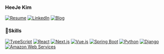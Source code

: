 ### HeeJe Kim

[![Resume](https://img.shields.io/static/v1?style=for-the-badge&logoColor=ffffff&color=000000&logo=notion&label=&message=Resume)](https://heisje.site/about)
[![LinkedIn](https://img.shields.io/static/v1?style=for-the-badge&logoColor=ffffff&color=0077b5&logo=linkedin&label=&message=LinkedIn)](https://www.linkedin.com/in/heeje-kim-715488286/)
[![Blog](https://img.shields.io/static/v1?style=for-the-badge&logoColor=ffffff&color=663399&logo=gatsby&label=&message=Blog)](https://velog.io/@heisje)

### 💪Skills
[![TypeScript][typescript]](https://www.typescriptlang.org/)
[![React][react]](https://reactjs.org/)
[![Next.js][next.js]](https://nextjs.org/)
[![Vue.js][vue.js]](https://vuejs.org/)
[![Spring Boot][spring boot]](https://spring.io/)
[![Python][python]](https://www.python.org/)
[![Django][django]](https://www.djangoproject.com/)
[![Amazon Web Services][amazon web services]](https://aws.amazon.com/)

[python]: https://img.shields.io/endpoint?url=https://badges.deno.dev/Python
[typescript]: https://img.shields.io/endpoint?url=https://badges.deno.dev/TypeScript
[next.js]: https://img.shields.io/endpoint?url=https://badges.deno.dev/Next.js
[react]: https://img.shields.io/endpoint?url=https://badges.deno.dev/React
[vue.js]: https://img.shields.io/endpoint?url=https://badges.deno.dev/Vue.js
[amazon web services]: https://img.shields.io/endpoint?url=https://badges.deno.dev/?message=Amazon%2BWeb%2BServices%26namedLogo=amazon-aws
[django]: https://img.shields.io/endpoint?url=https://badges.deno.dev/Django
[spring boot]: https://img.shields.io/endpoint?url=https://badges.deno.dev/?message=Spring%2BBoot
